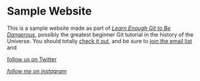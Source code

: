 # Sample Website

This is a sample website made as part of [*Learn Enough Git to Be Dangerous*](http://learnenough.com/git-tutorial), possibly the greatest beginner Git tutorial in the history of the Universe. You should totally [check it out](https://learnenough.com/git-tutorial), and be sure to [join the email list](https://learnenough.com/#email_list) and

[follow us on Twitter](https://twitter.com/vishnukumar650)


[*follow me on instagram*](https"//www.instagram.com/vishnukumar650)